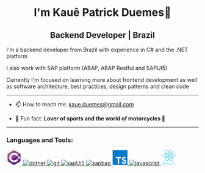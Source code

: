 <h1 align="center">I'm Kauê Patrick Duemes👋</h1>
<h2 align="center">Backend Developer | Brazil</h2>

<p>I'm a backend developer from Brazil with experience in C# and the .NET platform</p>
<p>I also work with SAP platform (ABAP, ABAP Restful and SAPUI5)</p>
<p>Currently I'm focused on learning more about frontend development as well as software architecture, best practices, design patterns and clean code</p>

<hr />

- 📫 How to reach me: kaue.duemes@gmail.com

- 🤘 Fun fact: **Lover of sports and the world of motorcycles 🤘**

<hr />

<h3 align="left">Languages and Tools:</h3>
  
<?xml version="1.0" encoding="UTF-8"?>
<p align="left">
   <a href="https://www.w3schools.com/cs/" target="_blank" rel="noreferrer">
      <img src="https://raw.githubusercontent.com/devicons/devicon/master/icons/csharp/csharp-original.svg" alt="csharp" width="40" height="40" />
   </a>
   <a href="https://dotnet.microsoft.com/" target="_blank" rel="noreferrer">
      <img src="https://cdn.jsdelivr.net/gh/devicons/devicon@latest/icons/dotnetcore/dotnetcore-original.svg" alt="dotnet" width="40" height="40" />
   </a>
   <a href="https://git-scm.com/" target="_blank" rel="noreferrer">
      <img src="https://www.vectorlogo.zone/logos/git-scm/git-scm-icon.svg" alt="git" width="40" height="40" />
   </a>   
    <a href="https://sapui5.hana.ondemand.com/" target="_blank" rel="noreferrer">
      <img src="https://sapui5.hana.ondemand.com/resources/sap/ui/documentation/sdk/images/sap-ui5-logo.svg" alt="sapUi5" width="40" height="40" />
   </a>
    <a href="https://www.sap.com/products/erp/technology-platform.html" target="_blank" rel="noreferrer">
      <img src="https://www.sap.com/dam/application/shared/logos/sap-logo-svg.svg/sap-logo-svg.svg" alt="sapbap" width="40" height="40" />
   </a>
   <a href="https://www.typescriptlang.org/" target="_blank" rel="noreferrer">
      <img src="https://raw.githubusercontent.com/devicons/devicon/master/icons/typescript/typescript-original.svg" alt="typescript" width="40" height="40" />
   </a>
   <a href="https://developer.mozilla.org/en-US/docs/Web/JavaScript" target="_blank" rel="noreferrer">
      <img src="https://cdn.jsdelivr.net/gh/devicons/devicon@latest/icons/javascript/javascript-original.svg" alt="javascript" width="40" height="40" />
   </a>   
   <a href="https://reactjs.org/" target="_blank" rel="noreferrer">
      <img src="https://raw.githubusercontent.com/devicons/devicon/master/icons/react/react-original-wordmark.svg" alt="react" width="40" height="40" />
   </a>   
</p>